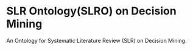 # SLR Ontology(SLRO) on Decision Mining
An Ontology for Systematic Literature Review (SLR) on Decision Mining.


